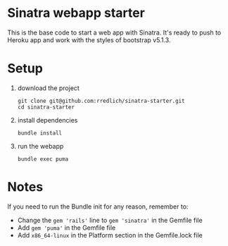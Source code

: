 # Sinatra webapp starter

This is the base code to start a web app with Sinatra. It's ready to push to Heroku app and work with the styles of bootstrap v5.1.3.

# Setup
1. download the project
    ```
    git clone git@github.com:rredlich/sinatra-starter.git
    cd sinatra-starter
    ```

2. install dependencies
    ```
    bundle install
    ```

3. run the webapp
    ```
    bundle exec puma
    ```

# Notes
If you need to run the Bundle init for any reason, remember to:
- Change the `gem 'rails'` line to `gem 'sinatra'` in the Gemfile file
- Add `gem 'puma'` in the Gemfile file
- Add `x86_64-linux` in the Platform section in the Gemfile.lock file
